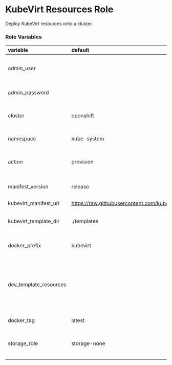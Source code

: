 # KubeVirt Resources Role

Deploy KubeVirt resources onto a cluster.

### Role Variables
| variable       | default           |choices           | comments  |
|:-------------|:-------------|:----------|:----------|
|admin_user|   | _optional_ |User with cluster-admin permissions.|
|admin_password| |_optional_|Password for **admin_user**.|
|cluster|openshift |<ul><li>openshift</li><li>kubernetes</li></ul>|Cluster type.| 
|namespace|kube-system | |Namespace to create resources.|
|action|provision| <ul><li>provision</li><li>deprovision</li></ul>|Action to perform.|
|manifest_version| release |<ul><li>release</li><li>dev</li></ul>| KubeVirt manifest version. |
|kubevirt_manifest_url|https://raw.githubusercontent.com/kubevirt/kubevirt/master/manifests|||
|kubevirt_template_dir|./templates||Location of the deployment template file.|
|docker_prefix| kubevirt | |Container image organization.|
|dev_template_resources| |<ul><li>rbac.authorization.k8s</li><li>replicase-resource</li><li>virt-controller</li><li>virt-handler</li><li>vm-resource</li><li>offline-vm</li><li>vmpreset-resource</li></ul>| Individual resource templates.|
| docker_tag|latest| | Container image tag.|
|storage_role|storage-none|<ul><li>storage-none</li><li>storage-demo</li><li>storage-glusterfs</li></ul>| Storage role  to install with KubeVirt.|
